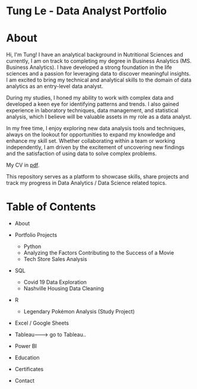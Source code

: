 # Tung Le - Data Analyst Portfolio

# About

Hi, I'm Tung! I have an analytical background in Nutritional Sciences and currently, I am on track to completing my degree in Business Analytics (MS. Business Analytics). I have developed a strong foundation in the life sciences and a passion for leveraging data to discover meaningful insights. I am excited to bring my technical and analytical skills to the domain of data analytics as an entry-level data analyst.

During my studies, I honed my ability to work with complex data and developed a keen eye for identifying patterns and trends. I also gained experience in laboratory techniques, data management, and statistical analysis, which I believe will be valuable assets in my role as a data analyst.

In my free time, I enjoy exploring new data analysis tools and techniques, always on the lookout for opportunities to expand my knowledge and enhance my skill set. Whether collaborating within a team or working independently, I am driven by the excitement of uncovering new findings and the satisfaction of using data to solve complex problems.

My CV in [pdf](TungLe_resume.pdf).

This repository serves as a platform to showcase skills, share projects and track my progress in Data Analytics / Data Science related topics.

# Table of Contents

- About

- Portfolio Projects
  - Python
  - Analyzing the Factors Contributing to the Success of a Movie
  - Tech Store Sales Analysis
- SQL
  - Covid 19 Data Exploration
  - Nashville Housing Data Cleaning
- R
  - Legendary Pokémon Analysis (Study Project)
- Excel / Google Sheets
- Tableau---> go to Tableau..
- Power BI
- Education

- Certificates

- Contact
